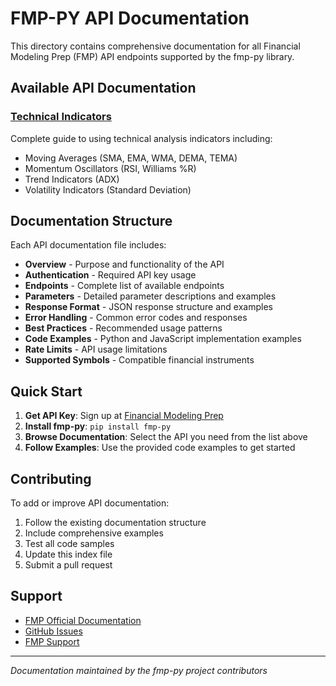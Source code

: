 # FMP-PY API Documentation

This directory contains comprehensive documentation for all Financial Modeling Prep (FMP) API endpoints supported by the fmp-py library.

## Available API Documentation

### [Technical Indicators](./technical_indicators.md)
Complete guide to using technical analysis indicators including:
- Moving Averages (SMA, EMA, WMA, DEMA, TEMA)
- Momentum Oscillators (RSI, Williams %R)
- Trend Indicators (ADX)
- Volatility Indicators (Standard Deviation)

## Documentation Structure

Each API documentation file includes:

- **Overview** - Purpose and functionality of the API
- **Authentication** - Required API key usage
- **Endpoints** - Complete list of available endpoints
- **Parameters** - Detailed parameter descriptions and examples
- **Response Format** - JSON response structure and examples
- **Error Handling** - Common error codes and responses
- **Best Practices** - Recommended usage patterns
- **Code Examples** - Python and JavaScript implementation examples
- **Rate Limits** - API usage limitations
- **Supported Symbols** - Compatible financial instruments

## Quick Start

1. **Get API Key**: Sign up at [Financial Modeling Prep](https://financialmodelingprep.com/)
2. **Install fmp-py**: `pip install fmp-py`
3. **Browse Documentation**: Select the API you need from the list above
4. **Follow Examples**: Use the provided code examples to get started

## Contributing

To add or improve API documentation:

1. Follow the existing documentation structure
2. Include comprehensive examples
3. Test all code samples
4. Update this index file
5. Submit a pull request

## Support

- [FMP Official Documentation](https://site.financialmodelingprep.com/developer/docs)
- [GitHub Issues](https://github.com/prajoria/fmp-py/issues)
- [FMP Support](https://site.financialmodelingprep.com/contact)

---

*Documentation maintained by the fmp-py project contributors*